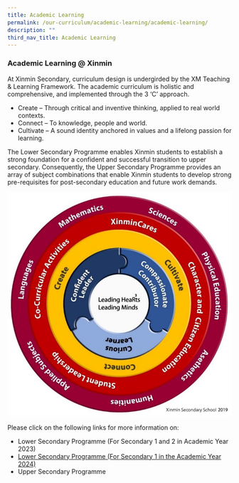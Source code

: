 ```yaml
---
title: Academic Learning
permalink: /our-curriculum/academic-learning/academic-learning/
description: ""
third_nav_title: Academic Learning
---
```

### Academic Learning @ Xinmin
At Xinmin Secondary, curriculum design is undergirded by the XM Teaching &amp; Learning Framework. The academic curriculum is holistic and comprehensive, and implemented through the 3 ‘C’ approach.

* Create – Through critical and inventive thinking, applied to real world contexts.<br>
* Connect – To knowledge, people and world.<br>
* Cultivate – A sound identity anchored in values and a lifelong passion for learning.

The Lower Secondary Programme enables Xinmin students to establish a strong foundation for a confident and successful transition to upper secondary. Consequently, the Upper Secondary Programme provides an array of subject combinations that enable Xinmin students to develop strong pre-requisites for post-secondary education and future work demands.

![](/images/Lower%20Sec%20Academic%20Learning/framework.jpg)

Please click on the following links for more information on:
* Lower Secondary Programme (For Secondary 1 and 2 in Academic Year 2023)
* [Lower Secondary Programme (For Secondary 1 in the Academic  Year 2024)](/our-curriculum/academic-learning/lower-sec-programmer-2024/)
* Upper Secondary Programme
